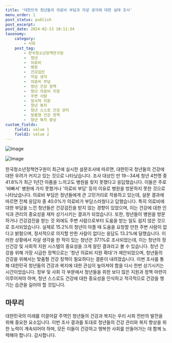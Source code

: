 ```yaml
---
title: '대한민국 청년들의 의료비 부담과 자살 생각에 대한 실태 조사'
menu_order: 1
post_status: publish
post_excerpt: 
post_date: 2024-02-13 10:11:34
taxonomy:
    category:
        - 사회
    post_tag:
        - 한국청소년정책연구원
        -  청년
        -  의료비
        -  병원
        -  건강검진
        -  자살 생각
        -  의료비 부담
        -  청년 건강 정책
        -  청년 의료비 지원
        -  주변 사람
        -  정서적 지원
        -  청년 복지
        -  청년 스스로 건강 관리
        -  맞춤형 건강 정책
        -  청년 복지 향상
custom_fields:
    field1: value 1
    field2: value 2
---
```


![Image](https://imgnews.pstatic.net/image/001/2024/02/13/PCM20210923000187990_P4_20240213060407291.jpg?type=w647)

![Image](https://imgnews.pstatic.net/image/001/2024/02/13/AKR20240208175300530_01_i_P4_20240213060407294.jpg?type=w647)

한국청소년정책연구원이 최근에 실시한 설문조사에 따르면, 대한민국 청년들의 건강에 대한 우려가 커지고 있는 것으로 나타났습니다. 조사 대상인 만 19∼34세 청년 4천명 중 41.6%가 최근 1년간 아픔을 느끼고도 병원을 찾지 못했다고 응답했습니다. 이들은 주로 '바빠서' 병원에 가지 못했거나 '의료비 부담' 등의 이유로 병원을 방문하지 못한 것으로 나타났습니다.
의료비 부담은 청년들에게 큰 고민거리로 작용하고 있는데, 설문 결과에 따르면 전체 응답자 중 40.0%가 의료비가 부담스러웠다고 답했습니다. 특히 의료비에 대한 부담을 느낀 청년들은 건강검진을 받지 않는 경향이 있었으며, 이는 건강에 대한 인식과 관리의 중요성을 재차 상기시키는 결과가 되었습니다.
또한, 청년들이 병원을 방문하거나 건강검진을 받는 것 외에도 주변 사람으로부터 도움을 받는 일도 쉽지 않은 것으로 조사되었습니다. 실제로 15.2%의 청년이 아플 때 도움을 요청할 만한 주변 사람이 없다고 밝혔으며, 정서적으로 의지할 만한 사람이 없다는 응답도 13.2%에 달했습니다.
이러한 상황에서 자살 생각을 한 적이 있는 청년은 37.1%로 조사되었는데, 이는 청년의 정신건강 및 사회적 지원 시스템의 중요성을 크게 알린 결과라고 볼 수 있습니다. 청년 건강을 위해 가장 시급한 정책으로는 '청년 의료비 지원 확대'가 제안되었으며, 청년들의 건강을 위해서는 맞춤형 건강 정책이 필요하다는 결론이 내려졌습니다.
이번 조사를 통해 대한민국 청년들의 건강과 복지에 대한 관심이 높아져야 함을 다시 한번 상기시키는 시간이었습니다. 정부 및 사회 각 부문에서 청년들을 위한 보다 많은 지원과 정책 마련이 이루어져야 하며, 청년 스스로도 건강에 대한 중요성을 인식하고 적극적으로 건강을 챙기는 습관을 길러야 할 것입니다.
## 마무리
대한민국의 미래를 이끌어갈 주역인 청년들의 건강과 복지는 우리 사회 전반의 발전을 위해 중요한 요소입니다. 이번 조사 결과를 토대로 청년들의 건강 관리와 복지 향상을 위한 노력이 계속되어야 하며, 모든 이들이 건강하고 행복한 사회를 만들어가는 데 함께 노력해야 합니다. 감사합니다.
